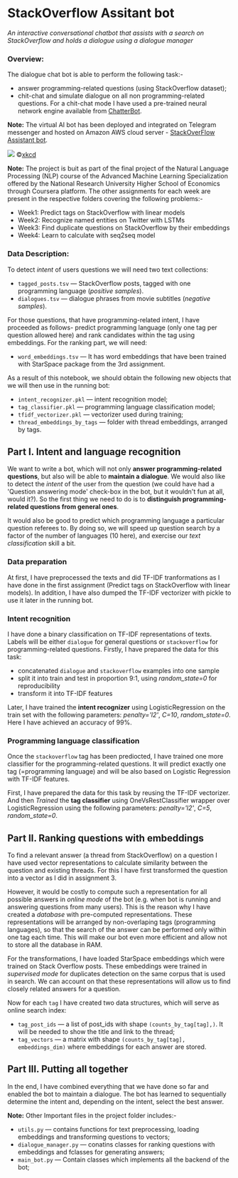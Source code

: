 # StackOverflow Assitant bot

*An interactive conversational chatbot that assists with a search on StackOverflow and holds a dialogue using a dialogue manager*

### Overview:
The dialogue chat bot is able to perform the following task:-
* answer programming-related questions (using StackOverflow dataset);
* chit-chat and simulate dialogue on all non programming-related questions.
For a chit-chat mode I have used a pre-trained neural network engine available from [ChatterBot](https://github.com/gunthercox/ChatterBot).

**Note:** The virtual AI bot has been deployed and integrated on Telegram messenger and hosted on Amazon AWS cloud server - [StackOverFlow Assistant bot](https://web.telegram.org/#/im?p=@Farhan3a_bot).

![](https://imgs.xkcd.com/comics/twitter_bot.png)
©[xkcd](https://xkcd.com)

**Note:** 
The project is buit as part of the final project of the Natural Language Processing (NLP) course of the Advanced Machine Learning Specialization offered by the National Research University Higher School of Economics through Coursera platform. The other assignments for each week are present in the respective folders covering the following problems:- 
* Week1: Predict tags on StackOverflow with linear models
* Week2: Recognize named entities on Twitter with LSTMs
* Week3: Find duplicate questions on StackOverflow by their embeddings
* Week4: Learn to calculate with seq2seq model

### Data Description:

To detect *intent* of users questions we will need two text collections:
- `tagged_posts.tsv` — StackOverflow posts, tagged with one programming language (*positive samples*).
- `dialogues.tsv` — dialogue phrases from movie subtitles (*negative samples*).

For those questions, that have programming-related intent, I have proceeded as follows- predict programming language (only one tag per question allowed here) and rank candidates within the tag using embeddings.
For the ranking part, we will need:
- `word_embeddings.tsv` — It has word embeddings that have been trained with StarSpace package from the 3rd assignment.

As a result of this notebook, we should obtain the following new objects that we will then use in the running bot:
- `intent_recognizer.pkl` — intent recognition model;
- `tag_classifier.pkl` — programming language classification model;
- `tfidf_vectorizer.pkl` — vectorizer used during training;
- `thread_embeddings_by_tags` — folder with thread embeddings, arranged by tags.
    
## Part I. Intent and language recognition

We want to write a bot, which will not only **answer programming-related questions**, but also will be able to **maintain a dialogue**. We would also like to detect the *intent* of the user from the question (we could have had a 'Question answering mode' check-box in the bot, but it wouldn't fun at all, would it?). So the first thing we need to do is to **distinguish programming-related questions from general ones**.

It would also be good to predict which programming language a particular question referees to. By doing so, we will speed up question search by a factor of the number of languages (10 here), and exercise our *text classification* skill a bit.

### Data preparation
At first, I have preprocessed the texts and did TF-IDF tranformations as I have done in the first assignment (Predict tags on StackOverflow with linear models). In addition, I have also dumped the TF-IDF vectorizer with pickle to use it later in the running bot.

### Intent recognition
I have done a binary classification on TF-IDF representations of texts. Labels will be either `dialogue` for general questions or `stackoverflow` for programming-related questions. Firstly, I have prepared the data for this task:
- concatenated `dialogue` and `stackoverflow` examples into one sample
- split it into train and test in proportion 9:1, using *random_state=0* for reproducibility
- transform it into TF-IDF features

Later, I have trained the **intent recognizer** using LogisticRegression on the train set with the following parameters: *penalty='l2'*, *C=10*, *random_state=0*. Here I have achieved an accuracy of 99%.

### Programming language classification 
Once the `stackoverflow` tag has been prediocted, I have trained one more classifier for the programming-related questions. It will predict exactly one tag (=programming language) and will be also based on Logistic Regression with TF-IDF features. 

First, I have prepared the data for this task by reusing the TF-IDF vectorizer. And then *Trained* the **tag classifier** using OneVsRestClassifier wrapper over LogisticRegression using the following parameters: *penalty='l2'*, *C=5*, *random_state=0*.

## Part II. Ranking  questions with embeddings

To find a relevant answer (a thread from StackOverflow) on a question I have used vector representations to calculate similarity between the question and existing threads. For this I have first transformed the question into a vector as I did in assignment 3.

However, it would be costly to compute such a representation for all possible answers in *online mode* of the bot (e.g. when bot is running and answering questions from many users). This is the reason why I have created a *database* with pre-computed representations. These representations will be arranged by non-overlaping tags (programming languages), so that the search of the answer can be performed only within one tag each time. This will make our bot even more efficient and allow not to store all the database in RAM. 

For the transformations, I have loaded StarSpace embeddings which were trained on Stack Overflow posts. These embeddings were trained in *supervised mode* for duplicates detection on the same corpus that is used in search. We can account on that these representations will allow us to find closely related answers for a question. 

Now for each `tag` I have created two data structures, which will serve as online search index:
* `tag_post_ids` — a list of post_ids with shape `(counts_by_tag[tag],)`. It will be needed to show the title and link to the thread;
* `tag_vectors` — a matrix with shape `(counts_by_tag[tag], embeddings_dim)` where embeddings for each answer are stored.

## Part III. Putting all together

In the end, I have combined everything that we have done so far and enabled the bot to maintain a dialogue. The bot has learned to sequentially determine the intent and, depending on the intent, select the best answer.

**Note:** Other Important files in the project folder includes:-
- `utils.py` — contains functions for text preprocessing, loading embeddings and transforming questions to vectors;
- `dialogue_manager.py` — conatins classes for ranking questions with embeddings and fclasses for generating answers;
- `main_bot.py` — Contain classes which implements all the backend of the bot;
